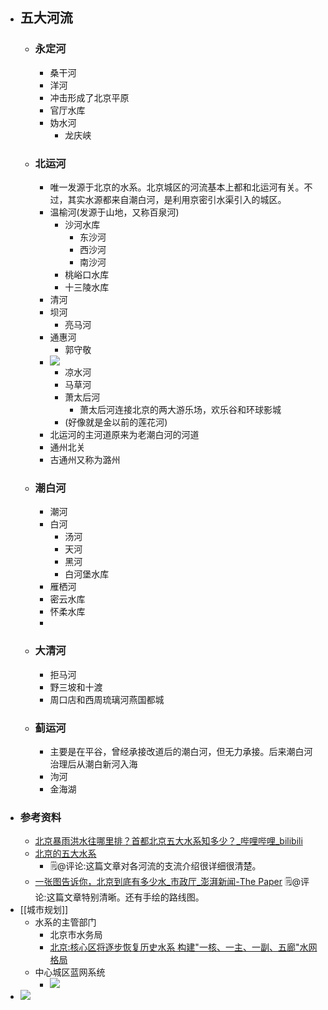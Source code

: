 - ## 五大河流
    - ### 永定河
        - 桑干河
        - 洋河
        - 冲击形成了北京平原
        - 官厅水库
        - 妫水河
            - 龙庆峡
    - ### 北运河
        - 唯一发源于北京的水系。北京城区的河流基本上都和北运河有关。不过，其实水源都来自潮白河，是利用京密引水渠引入的城区。
        - 温榆河(发源于山地，又称百泉河)
            - 沙河水库
                - 东沙河
                - 西沙河
                - 南沙河
            - 桃峪口水库
            - 十三陵水库
        - 清河
        - 坝河
            - 亮马河
        - 通惠河
            - 郭守敬
        - ![](https://firebasestorage.googleapis.com/v0/b/firescript-577a2.appspot.com/o/imgs%2Fapp%2Fxinyiheng%2FBWgnIrA4_s.png?alt=media&token=214a17d5-adf2-4b7f-ad73-34fa937186be)
            - 凉水河
            - 马草河
            - 萧太后河
                - 萧太后河连接北京的两大游乐场，欢乐谷和环球影城
            - (好像就是金以前的莲花河)
        - 北运河的主河道原来为老潮白河的河道
        - 通州北关
        - 古通州又称为潞州
    - ### 潮白河
        - 潮河
        - 白河
            - 汤河
            - 天河
            - 黑河
            - 白河堡水库
        - 雁栖河
        - 密云水库
        - 怀柔水库
        - 
    - ### 大清河
        - 拒马河
        - 野三坡和十渡
        - 周口店和西周琉璃河燕国都城
    - ### 蓟运河
        - 主要是在平谷，曾经承接改道后的潮白河，但无力承接。后来潮白河治理后从潮白新河入海
        - 泃河
        - 金海湖
- ### 参考资料
    - [北京暴雨洪水往哪里排？首都北京五大水系知多少？_哔哩哔哩_bilibili](https://www.bilibili.com/video/BV1db4y1U7HP/?spm_id_from=333.999.0.0&vd_source=3d8ccab137cc879b5f9cbc14d68843ab)
    - [北京的五大水系](https://ny.zdline.cn/h5/article/detail.do?artId=133042)
        - 🗒@评论:这篇文章对各河流的支流介绍很详细很清楚。
    - [一张图告诉你，北京到底有多少水_市政厅_澎湃新闻-The Paper](https://app.yinxiang.com/shard/s63/nl/13797828/65581cae-4827-46cb-8a9c-08828e88b7b4) 
🗒@评论:这篇文章特别清晰。还有手绘的路线图。
- [[城市规划]]
    - 水系的主管部门
        - 北京市水务局
        - [北京:核心区将逐步恢复历史水系 构建"一核、一主、一副、五廊"水网格局](http://bj.people.com.cn/n2/2022/1110/c82846-40188707.html)
    - 中心城区蓝网系统
        - ![](https://firebasestorage.googleapis.com/v0/b/firescript-577a2.appspot.com/o/imgs%2Fapp%2Fxinyiheng%2FdmH8u8tDaf.png?alt=media&token=64684c15-2e77-4ffb-a303-c24b7a76eb63)
- ![](https://firebasestorage.googleapis.com/v0/b/firescript-577a2.appspot.com/o/imgs%2Fapp%2Fxinyiheng%2FPnGH79CZTa.png?alt=media&token=2675e287-e799-4416-a3e6-6b564db8cbd3)
